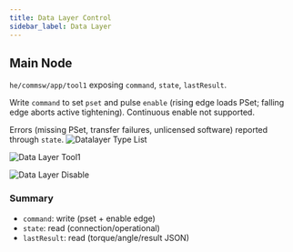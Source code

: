```yaml
---
title: Data Layer Control
sidebar_label: Data Layer
---
```


## Main Node
`he/commsw/app/tool1` exposing `command`, `state`, `lastResult`.

Write `command` to set `pset` and pulse `enable` (rising edge loads PSet; falling edge aborts active tightening). Continuous enable not supported.

Errors (missing PSet, transfer failures, unlicensed software) reported through `state`.
![Datalayer Type List](/img/SW766/Datalayer%20list.png)

![Data Layer Tool1](/img/SW766/Data%20layer%20tool1.png)

![Data Layer Disable](/img/SW766/Data%20Layer%20Disable.png)

### Summary
- `command`: write (pset + enable edge)
- `state`: read (connection/operational)
- `lastResult`: read (torque/angle/result JSON)

